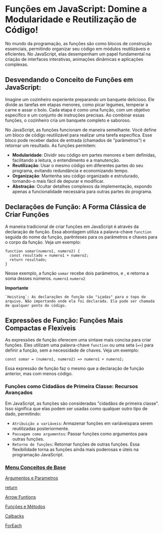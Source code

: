 # Funções em JavaScript: Domine a Modularidade e Reutilização de Código!

No mundo da programação, as funções são como blocos de construção essenciais, permitindo organizar seu código em módulos reutilizáveis ​​e eficientes. No JavaScript, elas desempenham um papel fundamental na criação de interfaces interativas, animações dinâmicas e aplicações complexas.

## Desvendando o Conceito de Funções em JavaScript:

Imagine um cozinheiro experiente preparando um banquete delicioso. Ele divide as tarefas em etapas menores, como picar legumes, temperar a carne e assar o bolo. Cada etapa é como uma função, com um objetivo específico e um conjunto de instruções precisas. Ao combinar essas funções, o cozinheiro cria um banquete completo e saboroso.

No JavaScript, as funções funcionam de maneira semelhante. Você define um bloco de código reutilizável para realizar uma tarefa específica. Esse bloco pode receber dados de entrada (chamados de "parâmetros") e retornar um resultado. As funções permitem:

- **Modularidade**: Dividir seu código em partes menores e bem definidas, facilitando a leitura, o entendimento e a manutenção.
- **Reutilização**: Usar o mesmo código em diferentes partes do seu programa, evitando redundância e economizando tempo.
- **Organização**: Mantenha seu código organizado e estruturado, tornando-o mais fácil de depurar e modificar.
- **Abstração**: Ocultar detalhes complexos da implementação, expondo apenas a funcionalidade necessária para outras partes do programa.

## Declarações de Função: A Forma Clássica de Criar Funções

A maneira tradicional de criar funções em JavaScript é através da declaração de função. Essa abordagem utiliza a palavra-chave `function` seguida do nome da função, parênteses para os parâmetros e chaves para o corpo da função. Veja um exemplo:

```
function somar(numero1, numero2) {
  const resultado = numero1 + numero2;
  return resultado;
}
```

Nesse exemplo, a função `somar` recebe dois parâmetros, e , e retorna a soma desses números. `numero1` `numero2`

**Importante**

```
`Hoisting`: As declarações de função são "içadas" para o topo do arquivo. Não importando onde ela foi declarada. Ela pode ser chamada de qualquer ponto do código.
```

## Expressões de Função: Funções Mais Compactas e Flexíveis

As expressões de função oferecem uma sintaxe mais concisa para criar funções. Eles utilizam uma palavra-chave `function` ou uma seta (`=>`) para definir a função, sem a necessidade de chaves. Veja um exemplo:

```
const somar = (numero1, numero2) => numero1 + numero2;
```

Essa expressão de função faz o mesmo que a declaração de função anterior, mas com menos código.

### Funções como Cidadãos de Primeira Classe: Recursos Avançados

Em JavaScript, as funções são consideradas "cidadãos de primeira classe". Isso significa que elas podem ser usadas como qualquer outro tipo de dado, permitindo:

- `Atribuição a variáveis`: Armazenar funções em variáveis ​​para serem reutilizadas posteriormente.
- `Passagem como argumentos`: Passar funções como argumentos para outras funções.
- `Retorno de funções`: Retornar funções de outras funções.
Essa flexibilidade torna as funções ainda mais poderosas e úteis na programação JavaScript.

### [Menu Conceitos de Base](../conceitos-basicos.md)

[Argumentos e Parametros](../Funções/funções-e-definições/Argumentos-Parametros.md)

[return](../Funções/funções-e-definições/Return.md)

[Arrow Funtions](../Funções/funções-e-definições/ArrowFunctions.md)

[Funções e Métodos](../Funções/funções-e-definições/FuncoesEMetodos.md)

[Calbacks](../Funções/funções-e-definições/Callbacks.md)

[ForEach](../Funções/funções-e-definições/ForEach.md)
